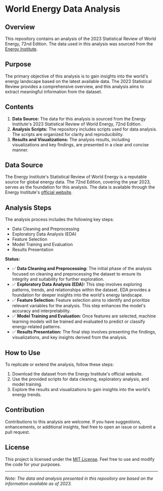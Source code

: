 # World Energy Data Analysis

## Overview
This repository contains an analysis of the 2023 Statistical Review of World Energy, 72nd Edition. The data used in this analysis was sourced from the [Energy Institute](https://www.energyinst.org/).

## Purpose
The primary objective of this analysis is to gain insights into the world's energy landscape based on the latest available data. The 2023 Statistical Review provides a comprehensive overview, and this analysis aims to extract meaningful information from the dataset.

## Contents
1. **Data Source:** The data for this analysis is sourced from the Energy Institute's 2023 Statistical Review of World Energy, 72nd Edition.
2. **Analysis Scripts:** The repository includes scripts used for data analysis. The scripts are organized for clarity and reproducibility.
3. **Results and Visualizations:** The analysis results, including visualizations and key findings, are presented in a clear and concise manner.

## Data Source
The Energy Institute's Statistical Review of World Energy is a reputable source for global energy data. The 72nd Edition, covering the year 2023, serves as the foundation for this analysis. The data is available through the Energy Institute's [official website](https://www.energyinst.org/).

## Analysis Steps
The analysis process includes the following key steps:
- Data Cleaning and Preprocessing
- Exploratory Data Analysis (EDA)
- Feature Selection
- Model Training and Evaluation
- Results Presentation

**Status:**
- ✅ **Data Cleaning and Preprocessing:** The initial phase of the analysis focused on cleaning and preprocessing the dataset to ensure its integrity and suitability for further exploration.
- ✅ **Exploratory Data Analysis (EDA):** This step involves exploring patterns, trends, and relationships within the dataset. EDA provides a foundation for deeper insights into the world's energy landscape.
- ✅ **Feature Selection:** Feature selection aims to identify and prioritize relevant variables for the analysis. This step enhances the model's accuracy and interpretability.
- ✅ **Model Training and Evaluation:** Once features are selected, machine learning models will be trained and evaluated to predict or classify energy-related patterns.
- ✅ **Results Presentation:** The final step involves presenting the findings, visualizations, and key insights derived from the analysis.

## How to Use
To replicate or extend the analysis, follow these steps:
1. Download the dataset from the Energy Institute's official website.
2. Use the provided scripts for data cleaning, exploratory analysis, and model training.
3. Explore the results and visualizations to gain insights into the world's energy trends.

## Contribution
Contributions to this analysis are welcome. If you have suggestions, enhancements, or additional insights, feel free to open an issue or submit a pull request.

## License
This project is licensed under the [MIT License](LICENSE). Feel free to use and modify the code for your purposes.

--- 

*Note: The data and analysis presented in this repository are based on the information available as of 2023.*

